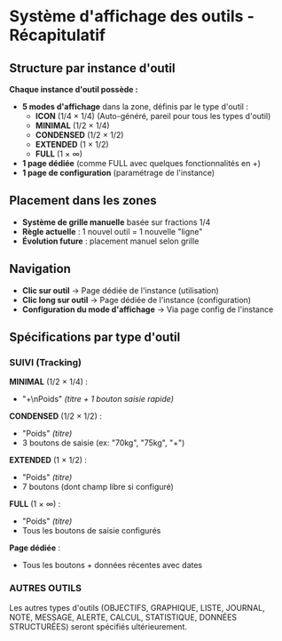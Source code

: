 # Système d'affichage des outils - Récapitulatif

## Structure par instance d'outil

**Chaque instance d'outil possède :**
- **5 modes d'affichage** dans la zone, définis par le type d'outil :
  - **ICON** (1/4 × 1/4) (Auto-généré, pareil pour tous les types d'outil)
  - **MINIMAL** (1/2 × 1/4)
  - **CONDENSED** (1/2 × 1/2)
  - **EXTENDED** (1 × 1/2)
  - **FULL** (1 × ∞)
- **1 page dédiée** (comme FULL avec quelques fonctionnalités en +)
- **1 page de configuration** (paramétrage de l'instance)

## Placement dans les zones

- **Système de grille manuelle** basée sur fractions 1/4
- **Règle actuelle** : 1 nouvel outil = 1 nouvelle "ligne"
- **Évolution future** : placement manuel selon grille

## Navigation

- **Clic sur outil** → Page dédiée de l'instance (utilisation)
- **Clic long sur outil** → Page dédiée de l'instance (configuration)
- **Configuration du mode d'affichage** → Via page config de l'instance

## Spécifications par type d'outil

### SUIVI (Tracking)

**MINIMAL** (1/2 × 1/4) :
- "+\nPoids" *(titre + 1 bouton saisie rapide)*

**CONDENSED** (1/2 × 1/2) :
- "Poids" *(titre)*
- 3 boutons de saisie (ex: "70kg", "75kg", "+")

**EXTENDED** (1 × 1/2) :
- "Poids" *(titre)*
- 7 boutons (dont champ libre si configuré)

**FULL** (1 × ∞) :
- "Poids" *(titre)*
- Tous les boutons de saisie configurés

**Page dédiée** :
- Tous les boutons + données récentes avec dates

### AUTRES OUTILS
Les autres types d'outils (OBJECTIFS, GRAPHIQUE, LISTE, JOURNAL, NOTE, MESSAGE, ALERTE, CALCUL, STATISTIQUE, DONNÉES STRUCTURÉES) seront spécifiés ultérieurement.
